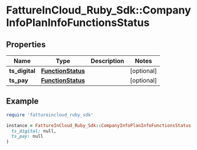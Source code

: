 # FattureInCloud_Ruby_Sdk::CompanyInfoPlanInfoFunctionsStatus

## Properties

| Name | Type | Description | Notes |
| ---- | ---- | ----------- | ----- |
| **ts_digital** | [**FunctionStatus**](FunctionStatus.md) |  | [optional] |
| **ts_pay** | [**FunctionStatus**](FunctionStatus.md) |  | [optional] |

## Example

```ruby
require 'fattureincloud_ruby_sdk'

instance = FattureInCloud_Ruby_Sdk::CompanyInfoPlanInfoFunctionsStatus.new(
  ts_digital: null,
  ts_pay: null
)
```

